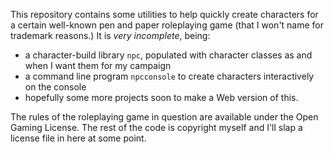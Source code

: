 This repository contains some utilities to help quickly create characters for a certain well-known pen and paper roleplaying game (that I won't name for trademark reasons.)  It is *very incomplete*, being:

- a character-build library `npc`, populated with character classes as and when I want them for my campaign
- a command line program `npcconsole` to create characters interactively on the console
- hopefully some more projects soon to make a Web version of this.

The rules of the roleplaying game in question are available under the Open Gaming License.  The rest of the code is copyright myself and I'll slap a license file in here at some point.

